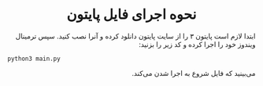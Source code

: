 <h1 align=center dir=rtl>نحوه اجرای فایل پایتون</h1>
<p align=right dir=rtl>ابتدا لازم است پایتون ۳ را از سایت پایتون دانلود کرده  و آنرا نصب کنید. سپس ترمینال  ویندوز خود را اجرا کرده و کد زیر را بزنید:</p>

```
python3 main.py
```
<p align=right dir=rtl>می‌بینید که فایل شروع به اجرا شدن می‌کند.</p>